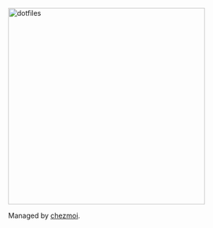 <p align="left">
   <img src="https://ik.imagekit.io/turnupdev/dotfiles-logo_orARIwiQ4.png" width="400" alt="dotfiles">
</p>

Managed by [chezmoi](https://github.com/twpayne/chezmoi).

